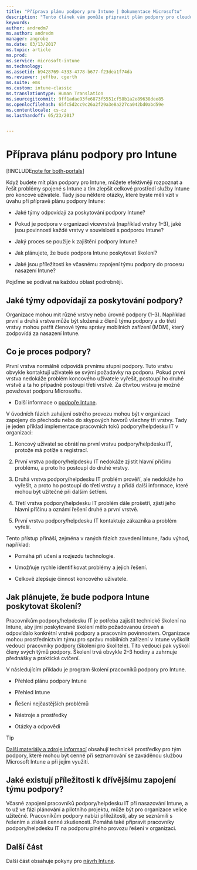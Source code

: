 ```yaml
---
title: "Příprava plánu podpory pro Intune | Dokumentace Microsoftu"
description: "Tento článek vám pomůže připravit plán podpory pro cloudový návrh a implementaci Microsoft Intune."
keywords: 
author: andredm7
ms.author: andredm
manager: angrobe
ms.date: 03/13/2017
ms.topic: article
ms.prod: 
ms.service: microsoft-intune
ms.technology: 
ms.assetid: b9428769-4333-4778-b677-f23dea1f74da
ms.reviewer: jeffbu, cgerth
ms.suite: ems
ms.custom: intune-classic
ms.translationtype: Human Translation
ms.sourcegitcommit: 9ff1adae93fe6873f5551cf58b1a2e89638dee85
ms.openlocfilehash: 65fc5d2cc9c26a2f29a3e8a227ca042bd0abd59e
ms.contentlocale: cs-cz
ms.lasthandoff: 05/23/2017


---
```


# <a name="develop-an-intune-support-plan"></a>Příprava plánu podpory pro Intune

[!INCLUDE[note for both-portals](../includes/note-for-both-portals.md)]

Když budete mít plán podpory pro Intune, můžete efektivněji rozpoznat a řešit problémy spojené s Intune a tím zlepšit celkové prostředí služby Intune pro koncové uživatele. Tady jsou některé otázky, které byste měli vzít v úvahu při přípravě plánu podpory Intune:

-   Jaké týmy odpovídají za poskytování podpory Intune?

-   Pokud je podpora v organizaci vícevrstvá (například vrstvy 1–3), jaké jsou povinnosti každé vrstvy v souvislosti s podporou Intune?

-   Jaký proces se použije k zajištění podpory Intune?

-   Jak plánujete, že bude podpora Intune poskytovat školení?

-   Jaké jsou příležitosti ke včasnému zapojení týmu podpory do procesu nasazení Intune?

Pojďme se podívat na každou oblast podrobněji.

## <a name="which-teams-are-responsible-for-providing-support"></a>Jaké týmy odpovídají za poskytování podpory?

Organizace mohou mít různé vrstvy nebo úrovně podpory (1–3). Například první a druhá vrstva může být složená z členů týmu podpory a do třetí vrstvy mohou patřit členové týmu správy mobilních zařízení (MDM), který zodpovídá za nasazení Intune.

## <a name="what-is-the-support-process"></a>Co je proces podpory?

První vrstva normálně odpovídá prvnímu stupni podpory. Tuto vrstvu obvykle kontaktují uživatelé se svými požadavky na podporu. Pokud první vrstva nedokáže problém koncového uživatele vyřešit, postoupí ho druhé vrstvě a ta ho případně postoupí třetí vrstvě. Za čtvrtou vrstvu je možné považovat podporu Microsoftu.

-   Další informace o [podpoře Intune](/intune-classic/troubleshoot/how-to-get-support-for-microsoft-intune).

V úvodních fázích zahájení ostrého provozu mohou být v organizaci zapojeny do přechodu nebo do skypových hovorů všechny tři vrstvy. Tady je jeden příklad implementace pracovních toků podpory/helpdesku IT v organizaci:

1.  Koncový uživatel se obrátí na první vrstvu podpory/helpdesku IT, protože má potíže s registrací.

2.  První vrstva podpory/helpdesku IT nedokáže zjistit hlavní příčinu problému, a proto ho postoupí do druhé vrstvy.

3.  Druhá vrstva podpory/helpdesku IT problém prověří, ale nedokáže ho vyřešit, a proto ho postoupí do třetí vrstvy a přidá další informace, které mohou být užitečné při dalším šetření.

4.  Třetí vrstva podpory/helpdesku IT problém dále prošetří, zjistí jeho hlavní příčinu a oznámí řešení druhé a první vrstvě.

5.  První vrstva podpory/helpdesku IT kontaktuje zákazníka a problém vyřeší.

Tento přístup přináší, zejména v raných fázích zavedení Intune, řadu výhod, například:

-   Pomáhá při učení a rozjezdu technologie.

-   Umožňuje rychle identifikovat problémy a jejich řešení.

-   Celkově zlepšuje činnost koncového uživatele.

## <a name="how-you-plan-to-provide-intune-support-training"></a>Jak plánujete, že bude podpora Intune poskytovat školení?

Pracovníkům podpory/helpdesku IT je potřeba zajistit technické školení na Intune, aby jimi poskytované školení mělo požadovanou úroveň a odpovídalo konkrétní vrstvě podpory a pracovním povinnostem. Organizace mohou prostřednictvím týmu pro správu mobilních zařízení v Intune vyškolit vedoucí pracovníky podpory (školení pro školitele). Tito vedoucí pak vyškolí členy svých týmů podpory. Školení trvá obvykle 2–3 hodiny a zahrnuje přednášky a praktická cvičení.

V následujícím příkladu je program školení pracovníků podpory pro Intune.

-   Přehled plánu podpory Intune

-   Přehled Intune

-   Řešení nejčastějších problémů

-   Nástroje a prostředky

-   Otázky a odpovědi

>[!TIP]
> [Další materiály a zdroje informací](additional-resources.md) obsahují technické prostředky pro tým podpory, které mohou být cenné při seznamování se zaváděnou službou Microsoft Intune a při jejím využití.

## <a name="what-opportunities-are-there-to-involve-the-support-team-earlier"></a>Jaké existují příležitosti k dřívějšímu zapojení týmu podpory?

Včasné zapojení pracovníků podpory/helpdesku IT při nasazování Intune, a to už ve fázi plánování a pilotního projektu, může být pro organizace velice užitečné. Pracovníkům podpory nabízí příležitosti, aby se seznámili s řešením a získali cenné zkušenosti. Pomáhá také připravit pracovníky podpory/helpdesku IT na podporu plného provozu řešení v organizaci.

## <a name="next-section"></a>Další část

Další část obsahuje pokyny pro [návrh Intune](section-7-create-an-intune-design.md).

